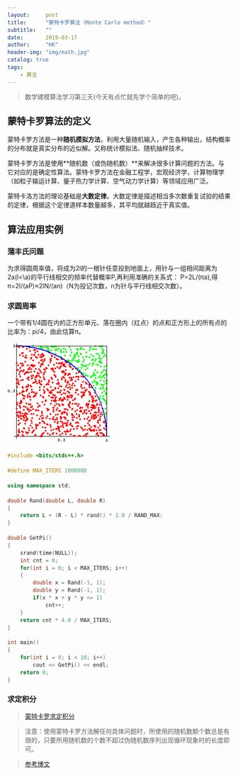 ```yaml
---
layout:     post
title:      "蒙特卡罗算法（Monte Carlo method）"
subtitle:   ""
date:       2019-03-17
author:     "HK"
header-img: "img/math.jpg"
catalog: true
tags:
    - 算法
---
```


> 数学建模算法学习第三天(今天有点忙就先学个简单的吧)。

## 蒙特卡罗算法的定义

蒙特卡罗方法是一种**随机模拟方法**，利用大量随机输入，产生各种输出，结构概率的分布就是真实分布的近似解。又称统计模拟法、随机抽样技术。

蒙特卡罗方法是使用**随机数（或伪随机数）**来解决很多计算问题的方法。与它对应的是确定性算法。蒙特卡罗方法在金融工程学，宏观经济学，计算物理学（如粒子输运计算、量子热力学计算、空气动力学计算）等领域应用广泛。

蒙特卡洛方法的理论基础是**大数定律**。大数定律是描述相当多次数重复试验的结果的定律，根据这个定律道样本数量越多，其平均就越趋近于真实值。

## 算法应用实例

### 蒲丰氏问题

为求得圆周率值，将成为2l的一根针任意投到地面上，用针与一组相间距离为2a(l<\a)的平行线相交的频率代替概率P,再利用准确的关系式：
P=2L/(πa),得π=2l/(aP)≈2lN/(an)（N为投记次数，n为针与平行线相交次数）。

### 求圆周率

一个带有1/4圆在内的正方形单元、落在圈内（红点）的点和正方形上的所有点的比率为：pi/4，由此估算π。

![等待网络加载图片···](https://github.com/Hkaren78/Hkaren78.github.io/raw/master/img/in-post/MonteCarlo/circlepi.png)

```c++
#include <bits/stdc++.h>

#define MAX_ITERS 1000000

using namespace std;

double Rand(double L, double R)
{
    return L + (R - L) * rand() * 1.0 / RAND_MAX;
}

double GetPi()
{
    srand(time(NULL));
    int cnt = 0;
    for(int i = 0; i < MAX_ITERS; i++)
    {
        double x = Rand(-1, 1);
        double y = Rand(-1, 1);
        if(x * x + y * y <= 1)
            cnt++;
    }
    return cnt * 4.0 / MAX_ITERS;
}

int main()
{
    for(int i = 0; i < 10; i++)
        cout << GetPi() << endl;
    return 0;
}
```
### 求定积分

> [蒙特卡罗求定积分](https://cosx.org/2010/03/monte-carlo-method-to-compute-integration)

> 注意：使用蒙特卡罗方法解任何具体问题时，所使用的随机数额个数总是有限的，只要所用随机数的个数不超过伪随机数序列出现循环现象时的长度即可。

> [参考博文](http://www.cnblogs.com/ECJTUACM-873284962/p/6892022.html)